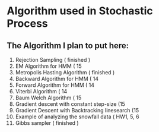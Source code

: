# Algorithm used in Stochastic Process
## The Algorithm I plan to put here:
1. Rejection Sampling ( finished )
2. EM Algorithm for HMM ( 15
3. Metropolis Hasting Algorithm ( finished )
4. Backward Algorithm for HMM ( 14
5. Forward Algorithm for HMM ( 14
6. Viterbi Algorithm ( 14
7. Baum Welch Algorithm ( 15
8. Gradient descent with constant step-size (15
9. Gradient Descent with Backtracking linesearch (15
10. Example of analyzing the snowfall data ( HW1, 5, 6
11. Gibbs sampler ( finished )


